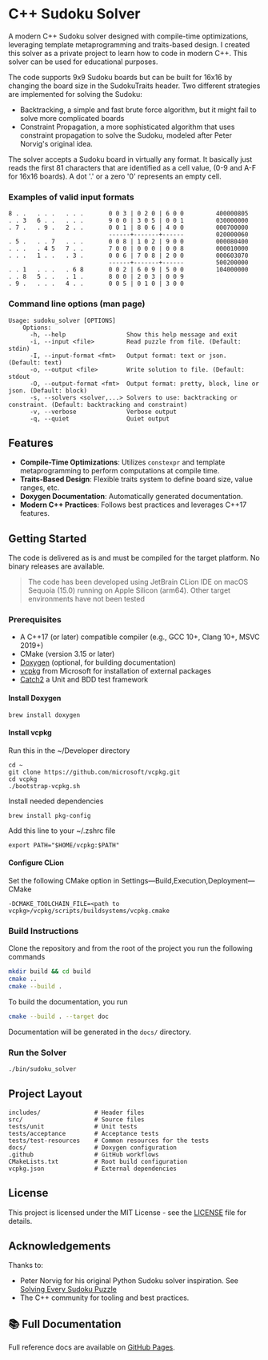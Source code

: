 # C++ Sudoku Solver

A modern C++ Sudoku solver designed with compile-time optimizations, leveraging template metaprogramming and traits-based design. 
I created this solver as a private project to learn how to code in modern C++. This solver can be used for educational purposes.

The code supports 9x9 Sudoku boards but can be built for 16x16 by changing the board size in the SudokuTraits header.
Two different strategies are implemented for solving the Sudoku:
- Backtracking, a simple and fast brute force algorithm, but it might fail to solve more complicated boards
- Constraint Propagation, a more sophisticated algorithm that uses constraint propagation to solve the Sudoku, modeled after Peter Norvig's original idea.

The solver accepts a Sudoku board in virtually any format. It basically just reads the first 81 characters that are identified as a cell value,
(0-9 and A-F for 16x16 boards). A dot '.' or a zero '0' represents an empty cell.

### Examples of valid input formats

```
8 . .   . . .   . . .       0 0 3 | 0 2 0 | 6 0 0         400000805 
. . 3   6 . .   . . .       9 0 0 | 3 0 5 | 0 0 1         030000000 
. 7 .   . 9 .   2 . .       0 0 1 | 8 0 6 | 4 0 0         000700000 
                            ------+-------+------         020000060                  
. 5 .   . . 7   . . .       0 0 8 | 1 0 2 | 9 0 0         000080400 
. . .   . 4 5   7 . .       7 0 0 | 0 0 0 | 0 0 8         000010000 
. . .   1 . .   . 3 .       0 0 6 | 7 0 8 | 2 0 0         000603070 
                            ------+-------+------         500200000                    
. . 1   . . .   . 6 8       0 0 2 | 6 0 9 | 5 0 0         104000000 
. . 8   5 . .   . 1 .       8 0 0 | 2 0 3 | 0 0 9          
. 9 .   . . .   4 . .       0 0 5 | 0 1 0 | 3 0 0          
```

### Command line options (man page)

```
Usage: sudoku_solver [OPTIONS]
    Options:
      -h, --help                 Show this help message and exit
      -i, --input <file>         Read puzzle from file. (Default: stdin)
      -I, --input-format <fmt>   Output format: text or json. (Default: text)
      -o, --output <file>        Write solution to file. (Default: stdout
      -O, --output-format <fmt>  Output format: pretty, block, line or json. (Default: block)
      -s, --solvers <solver,...> Solvers to use: backtracking or constraint. (Default: backtracking and constraint)
      -v, --verbose              Verbose output
      -q, --quiet                Quiet output
```

## Features

- **Compile-Time Optimizations**: Utilizes `constexpr` and template metaprogramming to perform computations at compile time.
- **Traits-Based Design**: Flexible traits system to define board size, value ranges, etc.
- **Doxygen Documentation**: Automatically generated documentation.
- **Modern C++ Practices**: Follows best practices and leverages C++17 features.

## Getting Started

The code is delivered as is and must be compiled for the target platform. No binary releases are available.
>The code has been developed using JetBrain CLion IDE on macOS Sequoia (15.0) running on Apple Silicon (arm64). Other target environments have not been tested

### Prerequisites

- A C++17 (or later) compatible compiler (e.g., GCC 10+, Clang 10+, MSVC 2019+)
- CMake (version 3.15 or later)
- [Doxygen](https://www.doxygen.nl/) (optional, for building documentation)
- [vcpkg](https://github.com/microsoft/vcpkg) from Microsoft for installation of external packages
- [Catch2](https://github.com/catchorg/Catch2) a Unit and BDD test framework

#### Install Doxygen
```
brew install doxygen
```

#### Install vcpkg

Run this in the ~/Developer directory
```
cd ~
git clone https://github.com/microsoft/vcpkg.git
cd vcpkg
./bootstrap-vcpkg.sh
```

Install needed dependencies
```
brew install pkg-config
```

Add this line to your ~/.zshrc file
```
export PATH="$HOME/vcpkg:$PATH"
```

#### Configure CLion
Set the following CMake option in Settings—Build,Execution,Deployment—CMake
 ```
 -DCMAKE_TOOLCHAIN_FILE=<path to vcpkg>/vcpkg/scripts/buildsystems/vcpkg.cmake
 ```

### Build Instructions

Clone the repository and from the root of the project you run the following commands
```bash
mkdir build && cd build
cmake ..
cmake --build .
```

To build the documentation, you run
```bash
cmake --build . --target doc
```
Documentation will be generated in the `docs/` directory.

### Run the Solver
```bash
./bin/sudoku_solver
```

## Project Layout

```
includes/               # Header files
src/                    # Source files
tests/unit              # Unit tests
tests/acceptance        # Acceptance tests
tests/test-resources    # Common resources for the tests
docs/                   # Doxygen configuration
.github                 # GitHub workflows
CMakeLists.txt          # Root build configuration
vcpkg.json              # External dependencies
```

## License

This project is licensed under the MIT License - see the [LICENSE](LICENSE) file for details.

## Acknowledgements

Thanks to:
- Peter Norvig for his original Python Sudoku solver inspiration. See [Solving Every Sudoku Puzzle](http://norvig.com/sudoku.html)
- The C++ community for tooling and best practices.

## 📚 Full Documentation

Full reference docs are available on [GitHub Pages](https://rambrant.github.io/cppsudoku/annotated.html).  
